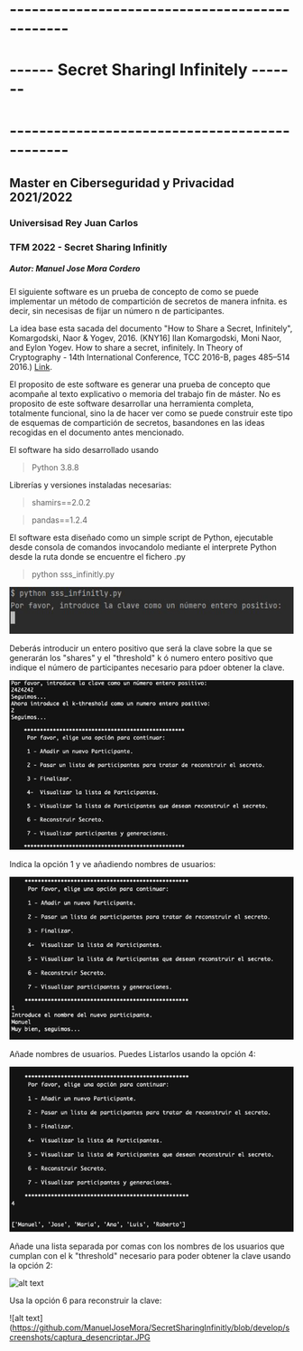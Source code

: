 #                                     ----------------------------------------------
#                                     ------     Secret SharingI Infinitely  -------
#                                     ----------------------------------------------

## Master en Ciberseguridad y Privacidad 2021/2022
### Universisad Rey Juan Carlos

### TFM 2022 - Secret Sharing Infinitly
##### Autor: Manuel Jose Mora Cordero


El siguiente software es un prueba de concepto de como se puede implementar un método de compartición de secretos de manera infnita. es decir, sin necesisas de fijar un número n de participantes.

La idea base esta sacada del documento "How to Share a Secret, Infinitely", Komargodski, Naor & Yogev, 2016. 
(KNY16] Ilan Komargodski, Moni Naor, and Eylon Yogev. How to share a secret, infinitely. In Theory of Cryptography - 14th International Conference, TCC 2016-B, pages 485–514 2016.) [Link](https://eprint.iacr.org/2016/194.pdf).

El proposito de este software es generar una prueba de concepto que acompañe al texto explicativo o memoria del trabajo fin de máster. 
No es proposito de este software desarrollar una herramienta completa, totalmente funcional, sino la de hacer ver como se puede construir este tipo de esquemas de compartición de secretos, basandones en las ideas recogidas en el documento antes mencionado.

El software ha sido desarrollado usando 

> Python 3.8.8 

Librerías y versiones instaladas necesarias:

> shamirs==2.0.2

> pandas==1.2.4

El software esta diseñado como un simple script de Python, ejecutable desde consola de comandos invocandolo mediante el interprete Python desde la ruta donde se encuentre el fichero .py

> python sss_infinitly.py

![alt text](https://github.com/ManuelJoseMora/SecretSharingInfinitly/blob/develop/screenshots/captura_ejecuta_script.JPG)


Deberás introducir un entero positivo que será la clave sobre la que se generarán los "shares" y el "threshold" k ó numero entero positivo que indique el número de participantes necesario para pdoer obtener la clave.

![alt text](https://github.com/ManuelJoseMora/SecretSharingInfinitly/blob/develop/screenshots/captura_key_threshold_menu_principal.JPG)

Indica la opción 1 y ve añadiendo nombres de usuarios:

![alt text](https://github.com/ManuelJoseMora/SecretSharingInfinitly/blob/develop/screenshots/captura_add_usuario.JPG)

Añade nombres de usuarios. Puedes Listarlos usando la opción 4:

![alt text](https://github.com/ManuelJoseMora/SecretSharingInfinitly/blob/develop/screenshots/captura_listar_usuarios.JPG)

Añade una lista separada por comas con los nombres de los usuarios que cumplan con el k "threshold" necesario para poder obtener la clave usando la opción 2:

![alt text](https://github.com/ManuelJoseMora/SecretSharingInfinitly/blob/develop/screenshots/captura_añade_usuarios_desencriptar.JPG)

Usa la opción 6 para reconstruir la clave:

![alt text](https://github.com/ManuelJoseMora/SecretSharingInfinitly/blob/develop/screenshots/captura_desencriptar.JPG







